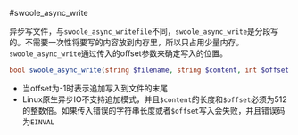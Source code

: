 #swoole_async_write

异步写文件，与`swoole_async_writefile`不同，`swoole_async_write`是分段写的。不需要一次性将要写的内容放到内存里，所以只占用少量内存。`swoole_async_write`通过传入的offset参数来确定写入的位置。

```php
bool swoole_async_write(string $filename, string $content, int $offset = -1, mixed $callback = NULL);
```

* 当offset为-1时表示追加写入到文件的末尾
* Linux原生异步IO不支持追加模式，并且`$content`的长度和`$offset`必须为512的整数倍。如果传入错误的字符串长度或者`$offset`写入会失败，并且错误码为`EINVAL`

